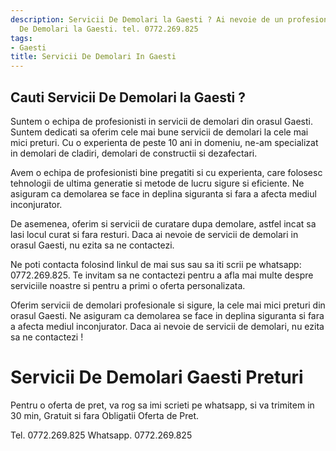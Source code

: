 ```yaml
---
description: Servicii De Demolari la Gaesti ? Ai nevoie de un profesionist in Servicii
  De Demolari la Gaesti. tel. 0772.269.825
tags:
- Gaesti
title: Servicii De Demolari In Gaesti
---
```



## Cauti Servicii De Demolari la Gaesti ?


Suntem o echipa de profesionisti in servicii de demolari din orasul Gaesti. Suntem dedicati sa oferim cele mai bune servicii de demolari la cele mai mici preturi. Cu o experienta de peste 10 ani in domeniu, ne-am specializat in demolari de cladiri, demolari de constructii si dezafectari. 

Avem o echipa de profesionisti bine pregatiti si cu experienta, care folosesc tehnologii de ultima generatie si metode de lucru sigure si eficiente. Ne asiguram ca demolarea se face in deplina siguranta si fara a afecta mediul inconjurator. 

De asemenea, oferim si servicii de curatare dupa demolare, astfel incat sa lasi locul curat si fara resturi. Daca ai nevoie de servicii de demolari in orasul Gaesti, nu ezita sa ne contactezi. 

Ne poti contacta folosind linkul de mai sus sau sa iti scrii pe whatsapp: 0772.269.825. Te invitam sa ne contactezi pentru a afla mai multe despre serviciile noastre si pentru a primi o oferta personalizata. 

Oferim servicii de demolari profesionale si sigure, la cele mai mici preturi din orasul Gaesti. Ne asiguram ca demolarea se face in deplina siguranta si fara a afecta mediul inconjurator. Daca ai nevoie de servicii de demolari, nu ezita sa ne contactezi !

# Servicii De Demolari Gaesti Preturi
Pentru o oferta de pret, va rog sa imi scrieti pe whatsapp, si va trimitem in 30 min, Gratuit si fara Obligatii Oferta de Pret.

Tel. 0772.269.825
Whatsapp. 0772.269.825